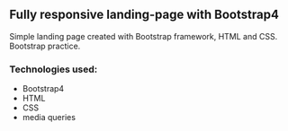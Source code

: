 ## Fully responsive landing-page with Bootstrap4 

Simple landing page created with Bootstrap framework, HTML and CSS. 
Bootstrap practice.

### Technologies used:

* Bootstrap4
* HTML
* CSS
* media queries


